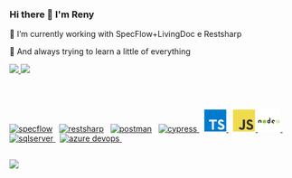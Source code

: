 ### Hi there 👋 I'm Reny

<!--
**renycorreia/renycorreia** is a ✨ _special_ ✨ repository because its `README.md` (this file) appears on your GitHub profile.

Here are some ideas to get you started:

- 🔭 I’m currently working on ...
- 🌱 I’m currently learning ...
- 👯 I’m looking to collaborate on ...
- 🤔 I’m looking for help with ...
- 💬 Ask me about ...
- 📫 How to reach me: ...
- 😄 Pronouns: ...
- ⚡ Fun fact: ...
-->

🔭 I’m currently working with SpecFlow+LivingDoc e Restsharp

🌱 And always trying to learn a little of everything

<div>
<a href="https://github.com/renycorreia">
<img height="180em" src="https://github-readme-stats-renycorreia.vercel.app/api?username=renycorreia&show_icons=true&theme=dracula&include_all_commits=true&count_private=true"/>
<img height="180em" src="https://github-readme-stats-renycorreia.vercel.app/api/top-langs/?username=renycorreia&layout=compact&langs_count=7&theme=dracula"/>
</div>
  
 ##  

<div style="display: inline_block"><br>
<p align="left"> 
<a href="https://specflow.org/tools/living-doc/" target=_blank" rel"noreferrer"> <img alt="specflow" height="40" width="40" src="https://encrypted-tbn0.gstatic.com/images?q=tbn:ANd9GcS7zEmGk6CEeNTz4n7iRx6-RgHF8hYIssmw2z42J6-0gV8DhrjhU-FcjgcSdDYGLokh_JI&usqp=CAU"></a> &nbsp;
<a href="https://restsharp.dev/" target=_blank" rel"noreferrer"> <img alt="restsharp" height="40" width="40" src="https://restsharp.dev/restsharp.png"></a> &nbsp;
<a href="https://www.postman.com/" target=_blank" rel"noreferrer"> <img alt="postman" height="40" width="40" src="https://www.svgrepo.com/download/354202/postman-icon.svg"></a> &nbsp;
<a href="https://www.cypress.io/" target=_blank" rel"noreferrer"> <img alt="cypress" height="40" width="40" src="https://asset.brandfetch.io/idIq_kF0rb/idv3zwmSiY.jpeg"> </a> &nbsp;
<a href="https://www.typescriptlang.org" target=_blank" rel"noreferrer"> <img alt="typescript" height="40" width="40" src="https://raw.githubusercontent.com/devicons/devicon/master/icons/typescript/typescript-plain.svg"> 
</a> &nbsp;
<a href="https://developer.mozilla.org/en-US/docs/Web/JavaScript" target="_blank" rel="noreferrer"> <img src="https://raw.githubusercontent.com/devicons/devicon/master/icons/javascript/javascript-original.svg" alt="javascript" width="40" height="40"/> </a> 
<a href="https://nodejs.org" target="_blank" rel="noreferrer"> <img src="https://raw.githubusercontent.com/devicons/devicon/master/icons/nodejs/nodejs-original-wordmark.svg" alt="nodejs" width="40" height="40"/> </a> &nbsp;
<a href="https://www.microsoft.com/en-us/sql-server" target="_blank" rel="noreferrer"> <img src="https://www.svgrepo.com/download/303229/microsoft-sql-server-logo.svg" alt="sqlserver" width="40" height="40"/> </a> &nbsp;
<a href="https://azure.microsoft.com/en-us/products/devops" target="_blank" rel="noreferrer"> <img src="https://cdn.iconscout.com/icon/free/png-256/azure-devops-3628645-3029870.png" alt="azure devops" width="40" height="40"/> </a> &nbsp;
</p>
</div>
  
  ##
<a href="https://www.linkedin.com/in/renycorreia/" target="_blank"><img src="https://img.shields.io/badge/-LinkedIn-%230077B5?style=for-the-badge&logo=linkedin&logoColor=white" target="_blank"></a> 

<!-- 
<div> 
<h3 align="left">Articles and Contact</h3>
<a href = "mailto:renycorreia.ti@hotmail.com"><img src="https://img.shields.io/badge/Outlook-0078D4?style=for-the-badge&logo=microsoft-outlook&logoColor=white"></a>
<a href="https://www.linkedin.com/in/renycorreia/" target="_blank"><img src="https://img.shields.io/badge/-LinkedIn-%230077B5?style=for-the-badge&logo=linkedin&logoColor=white" target="_blank"></a> 
<a href="https://medium.com/@renycorreia" target="_blank"><img src="https://img.shields.io/badge/Medium-12100E?style=for-the-badge&logo=medium&logoColor=white"></a>   
</div>
**>
